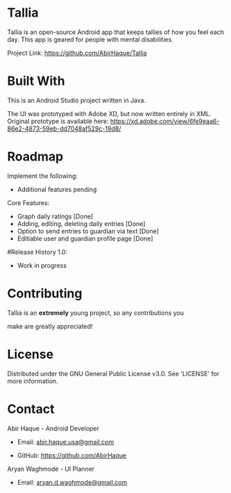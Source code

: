 # Tallia
Tallia is an open-source Android app that keeps tallies of how you feel each day. This app is geared for people with mental disabilities.

Project Link: https://github.com/AbirHaque/Tallia


# Built With


This is an Android Studio project written in Java. 

The UI was prototyped with Adobe XD, but now written entirely in XML. Original prototype is available here: https://xd.adobe.com/view/6fe9eaa6-86e2-4873-59eb-dd7048af529c-19d8/

# Roadmap


Implement the following:

- Additional features pending

Core Features:
- Graph daily ratings [Done]
- Adding, editing, deleting daily entries [Done]
- Option to send entries to guardian via text [Done]
- Editiable user and guardian profile page [Done]

#Release History
1.0:
- Work in progress

# Contributing


Tallia is an **extremely** young project, so any contributions you 

make are greatly appreciated!



# License


Distributed under the GNU General Public License v3.0. See 'LICENSE' for more information.



# Contact


Abir Haque - Android Developer
- Email: abir.haque.usa@gmail.com

- GitHub: https://github.com/AbirHaque

Aryan Waghmode - UI Planner
- Email: aryan.d.waghmode@gmail.com